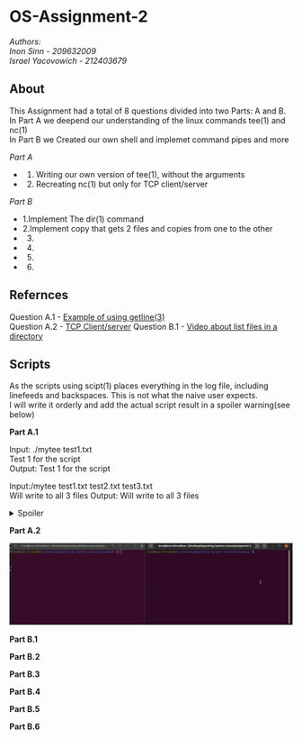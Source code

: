 # OS-Assignment-2
*Authors:</br>
  Inon Sinn - 209632009</br>
  Israel Yacovowich - 212403679</br>*
  
 ## About
 This Assignment had a total of 8 questions divided into two Parts: A and B.</br>
 In Part A we deepend our understanding of the linux commands tee(1) and nc(1)</br>
 In Part B we Created our own shell and implemet command pipes and more </br>
 
 *Part A*
 * 1. Writing our own version of tee(1), without the arguments
 * 2. Recreating nc(1) but only for TCP client/server
 
 *Part B*
 * 1.Implement The dir(1) command
 * 2.Implement copy that gets 2 files and copies from one to the other
 * 3.
 * 4.
 * 5.
 * 6.

  ## Refernces
  Question A.1 - [Example of using getline(3)](https://linuxhint.com/read-lines-stdin-c-programming/)</br>
  Question A.2 - [TCP Client/server](https://www.geeksforgeeks.org/tcp-server-client-implementation-in-c/)
  Question B.1 - [Video about list files in a directory](https://www.youtube.com/watch?v=j9yL30R6npk&t=291s&ab_channel=CodeVault)
  
  ## Scripts
  As the scripts using scipt(1) places everything in the log file, including linefeeds and backspaces. This is not what the naive user expects.</br>
  I will write it orderly and add the actual script result in a spoiler warning(see below)</br>
  
 **Part A.1**
 
 Input: ./mytee test1.txt</br>
        Test 1 for the script</br>
 Output: Test 1 for the script
 
 Input:/mytee test1.txt test2.txt test3.txt</br>
       Will write to all 3 files
 Output: Will write to all 3 files
 
 <details>
  <summary>Spoiler</summary>

  ````markdown
Script started on 2022-11-30 23:13:42+02:00 [TERM="xterm-256color" TTY="/dev/pts/0" COLUMNS="96" LINES="27"]

]0;inon@inon-VirtualBox: ~/Desktop/Opperating Systems Course/Assignment 2[01;32minon@inon-VirtualBox[00m:[01;34m~/Desktop/Opperating Systems Course/Assignment 2[00m$ exit./mytee test1.txt test2.txt test3.txt[A

]0;inon@inon-VirtualBox: ~/Desktop/Opperating Systems Course/Assignment 2[01;32minon@inon-VirtualBox[00m:[01;34m~/Desktop/Opperating Systems Course/Assignment 2[00m$ [C[C[C[C[C[C[C[C[C[C[C[C[C[C[C[C[C[K



[K[A[C[C[C[C[C[C[C[C[C[C[C[C[C[C[C[C[C[C[C[C[C[C[C[C[C[C[C[C[C[C[C[C[C[C[C[C[C[C[C[C[C[C[C[C[C[C[C[C[C[C[C[C[C[C[C[C[C[C[C[C[C[C[C[C[C[C[C[C[C[C[C[C[C[C[C[C[C[C[C[C[C[C[C[C[C[C[C[C

Test 1 forh  te   he script

Test 1 for the script

]0;inon@inon-VirtualBox: ~/Desktop/Opperating Systems Course/Assignment 2[01;32minon@inon-VirtualBox[00m:[01;34m~/Desktop/Opperating Systems Course/Assignment 2[00m$ ./mytee test1.txtexit[K./mytee test1.txtexit[K./mytee test1.txt test2.txt test3.txt[A

]0;inon@inon-VirtualBox: ~/Desktop/Opperating Systems Course/Assignment 2[01;32minon@inon-VirtualBox[00m:[01;34m~/Desktop/Opperating Systems Course/Assignment 2[00m$ [C[C[C[C[C[C[C[C[C[C[C[C[C[C[C[C[C[K



[K[A[C[C[C[C[C[C[C[C[C[C[C[C[C[C[C[C[C[C[C[C[C[C[C[C[C[C[C[C[C[C[C[C[C[C[C[C[C[C[C[C[C[C[C[C[C[C[C[C[C[C[C[C[C[C[C[C[C[C[C[C[C[C[C[C[C[C[C[C[C[C[C[C[C[C[C[C[C[C[C[C[C[C[C[C[C[C[C[C test2.txt test3.txt

Will write to all 3 files

Will write to all 3 files

]0;inon@inon-VirtualBox: ~/Desktop/Opperating Systems Course/Assignment 2[01;32minon@inon-VirtualBox[00m:[01;34m~/Desktop/Opperating Systems Course/Assignment 2[00m$ exit

exit



Script done on 2022-11-30 23:14:19+02:00 [COMMAND_EXIT_CODE="0"]


````  
  
</details> 

**Part A.2**

![](https://github.com/Inon-Sinn/OS-Assignment-2/blob/master/Recordings/Part%20A.2%20version%203.gif)

**Part B.1**

**Part B.2**

**Part B.3**

**Part B.4**

**Part B.5**

**Part B.6**
